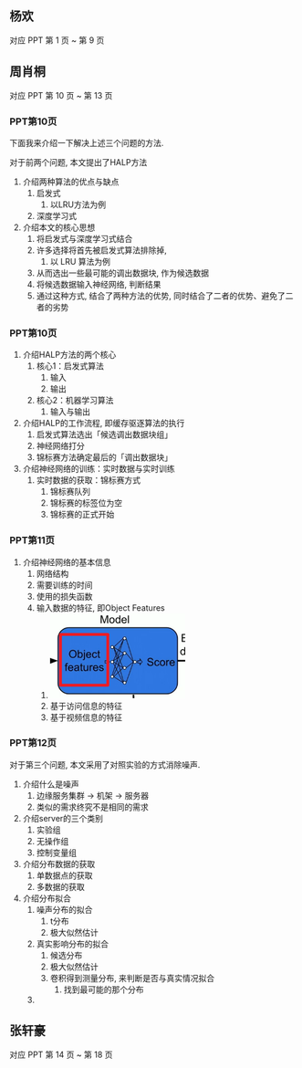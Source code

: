
## 杨欢

对应 PPT 第 1 页 ~ 第 9 页

## 周肖桐

对应 PPT 第 10 页 ~ 第 13 页

### PPT第10页

下面我来介绍一下解决上述三个问题的方法.

对于前两个问题, 本文提出了HALP方法

1. 介绍两种算法的优点与缺点
	1. 启发式
		1. 以LRU方法为例
	2. 深度学习式
2. 介绍本文的核心思想
	1. 将启发式与深度学习式结合
	2. 许多选择将首先被启发式算法排除掉,
		1. 以 LRU 算法为例
	3. 从而选出一些最可能的调出数据块, 作为候选数据
	4. 将候选数据输入神经网络, 判断结果
	5. 通过这种方式, 结合了两种方法的优势, 同时结合了二者的优势、避免了二者的劣势

### PPT第10页

1. 介绍HALP方法的两个核心
	1. 核心1：启发式算法
		1. 输入
		2. 输出
	2. 核心2：机器学习算法
		1. 输入与输出
2. 介绍HALP的工作流程, 即缓存驱逐算法的执行
	1. 启发式算法选出「候选调出数据块组」
	2. 神经网络打分
	3. 锦标赛方法确定最后的「调出数据块」
3. 介绍神经网络的训练：实时数据与实时训练
	1. 实时数据的获取：锦标赛方式
		1. 锦标赛队列
		2. 锦标赛的标签位为空
		3. 锦标赛的正式开始

### PPT第11页

1. 介绍神经网络的基本信息
	1. 网络结构
	2. 需要训练的时间
	3. 使用的损失函数
	4. 输入数据的特征, 即Object Features
		1. ![](https://raw.githubusercontent.com/Nekasu/Blog_pics/main/20240423162130.png)
		2. 基于访问信息的特征
		3. 基于视频信息的特征

### PPT第12页

对于第三个问题, 本文采用了对照实验的方式消除噪声.

1. 介绍什么是噪声
	1. 边缘服务集群 $\to$ 机架 $\to$ 服务器
	2. 类似的需求终究不是相同的需求
2. 介绍server的三个类别
	1. 实验组
	2. 无操作组
	3. 控制变量组
3. 介绍分布数据的获取
	1. 单数据点的获取
	2. 多数据的获取
4. 介绍分布拟合
	1. 噪声分布的拟合
		1. t分布
		2. 极大似然估计
	2. 真实影响分布的拟合
		1. 候选分布
		2. 极大似然估计
		3. 卷积得到测量分布, 来判断是否与真实情况拟合
			1. 找到最可能的那个分布
	3. 


## 张轩豪

对应 PPT 第 14 页 ~ 第 18 页